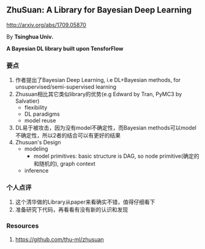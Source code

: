 ## ZhuSuan: A Library for Bayesian Deep Learning

http://arxiv.org/abs/1709.05870

By **Tsinghua Univ.**

**A Bayesian DL library built upon TensforFlow**

### 要点

1. 作者提出了Bayesian Deep Learning, i.e DL+Bayesian methods, for unsupervised/semi-supervised learning
2. Zhusuan相比其它类似library的优势(e.g Edward by Tran, PyMC3 by Salvatier)
    * flexibility
    * DL paradigms
    * model reuse
3. DL易于被攻击，因为没有model不确定性，而Bayesian methods可以model不确定性，所以2者的结合可以有更好的结果
4. Zhusuan's Design
    * modeling
        - model primitives: basic structure is DAG, so node primitive(确定的和随机的), graph context
    * inference



### 个人点评

1. 这个清华做的Library从paper来看确实不错，值得仔细看下
2. 准备研究下代码，再看看有没有新的认识和发现



### Resources

1. https://github.com/thu-ml/zhusuan

